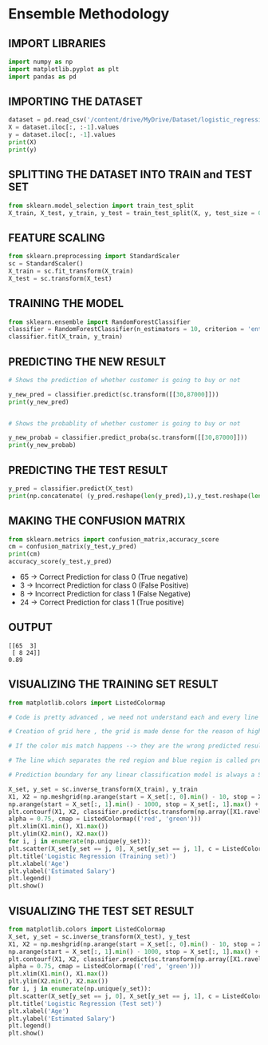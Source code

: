 # Ensemble Methodology

## IMPORT LIBRARIES

```python
import numpy as np
import matplotlib.pyplot as plt
import pandas as pd
```

## IMPORTING THE DATASET

```python
dataset = pd.read_csv('/content/drive/MyDrive/Dataset/logistic_regression/Social_Network_Ads.csv')
X = dataset.iloc[:, :-1].values
y = dataset.iloc[:, -1].values
print(X)
print(y)
```

## SPLITTING THE DATASET INTO TRAIN and TEST SET

```python
from sklearn.model_selection import train_test_split
X_train, X_test, y_train, y_test = train_test_split(X, y, test_size = 0.25, random_state = 0)
```

## FEATURE SCALING

```python
from sklearn.preprocessing import StandardScaler
sc = StandardScaler()
X_train = sc.fit_transform(X_train)
X_test = sc.transform(X_test)
```

## TRAINING THE MODEL

```python
from sklearn.ensemble import RandomForestClassifier
classifier = RandomForestClassifier(n_estimators = 10, criterion = 'entropy', random_state = 0)
classifier.fit(X_train, y_train)
```

## PREDICTING THE NEW RESULT

```python
# Shows the prediction of whether customer is going to buy or not

y_new_pred = classifier.predict(sc.transform([[30,87000]]))
print(y_new_pred)


# Shows the probablity of whether customer is going to buy or not

y_new_probab = classifier.predict_proba(sc.transform([[30,87000]]))
print(y_new_probab)

```

## PREDICTING THE TEST RESULT

```python
y_pred = classifier.predict(X_test)
print(np.concatenate( (y_pred.reshape(len(y_pred),1),y_test.reshape(len(y_test),1)),1))
```

## MAKING THE CONFUSION MATRIX

```python
from sklearn.metrics import confusion_matrix,accuracy_score
cm = confusion_matrix(y_test,y_pred)
print(cm)
accuracy_score(y_test,y_pred)
```

- 65 -> Correct Prediction for class 0 (True negative)
- 3 -> Incorrect Prediction for class 0 (False Positive)
- 8 -> Incorrect Prediction for class 1 (False Negative)
- 24 -> Correct Prediction for class 1 (True positive)

## OUTPUT

```
[[65  3]
 [ 8 24]]
0.89
```

## VISUALIZING THE TRAINING SET RESULT

```python
from matplotlib.colors import ListedColormap

# Code is pretty advanced , we need not understand each and every line

# Creation of grid here , the grid is made dense for the reason of high clearity , and high resolution graph

# If the color mis match happens --> they are the wrong predicted results

# The line which separates the red region and blue region is called prediction boundary

# Prediction boundary for any linear classification model is always a STRAIGHT LINE

X_set, y_set = sc.inverse_transform(X_train), y_train
X1, X2 = np.meshgrid(np.arange(start = X_set[:, 0].min() - 10, stop = X_set[:, 0].max() + 10, step = 0.25),
np.arange(start = X_set[:, 1].min() - 1000, stop = X_set[:, 1].max() + 1000, step = 0.25))
plt.contourf(X1, X2, classifier.predict(sc.transform(np.array([X1.ravel(), X2.ravel()]).T)).reshape(X1.shape),
alpha = 0.75, cmap = ListedColormap(('red', 'green')))
plt.xlim(X1.min(), X1.max())
plt.ylim(X2.min(), X2.max())
for i, j in enumerate(np.unique(y_set)):
plt.scatter(X_set[y_set == j, 0], X_set[y_set == j, 1], c = ListedColormap(('red', 'green'))(i), label = j)
plt.title('Logistic Regression (Training set)')
plt.xlabel('Age')
plt.ylabel('Estimated Salary')
plt.legend()
plt.show()
```

## VISUALIZING THE TEST SET RESULT

```python
from matplotlib.colors import ListedColormap
X_set, y_set = sc.inverse_transform(X_test), y_test
X1, X2 = np.meshgrid(np.arange(start = X_set[:, 0].min() - 10, stop = X_set[:, 0].max() + 10, step = 0.25),
np.arange(start = X_set[:, 1].min() - 1000, stop = X_set[:, 1].max() + 1000, step = 0.25))
plt.contourf(X1, X2, classifier.predict(sc.transform(np.array([X1.ravel(), X2.ravel()]).T)).reshape(X1.shape),
alpha = 0.75, cmap = ListedColormap(('red', 'green')))
plt.xlim(X1.min(), X1.max())
plt.ylim(X2.min(), X2.max())
for i, j in enumerate(np.unique(y_set)):
plt.scatter(X_set[y_set == j, 0], X_set[y_set == j, 1], c = ListedColormap(('red', 'green'))(i), label = j)
plt.title('Logistic Regression (Test set)')
plt.xlabel('Age')
plt.ylabel('Estimated Salary')
plt.legend()
plt.show()
```
